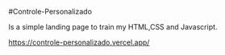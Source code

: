 #Controle-Personalizado

Is a simple landing page to train my HTML,CSS and Javascript.

https://controle-personalizado.vercel.app/

